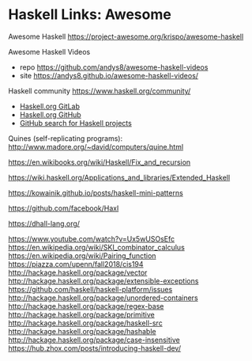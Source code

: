 # Haskell Links: Awesome

Awesome Haskell
https://project-awesome.org/krispo/awesome-haskell

Awesome Haskell Videos
- repo https://github.com/andys8/awesome-haskell-videos
- site https://andys8.github.io/awesome-haskell-videos/

Haskell community
https://www.haskell.org/community/

* [Haskell.org GitLab](https://gitlab.haskell.org/)
* [Haskell.org GitHub](https://github.com/haskell-infra/www.haskell.org/)
* [GitHub search for Haskell projects](https://github.com/search?q=haskell)

Quines (self-replicating programs):
http://www.madore.org/~david/computers/quine.html

https://en.wikibooks.org/wiki/Haskell/Fix_and_recursion

https://wiki.haskell.org/Applications_and_libraries/Extended_Haskell

https://kowainik.github.io/posts/haskell-mini-patterns

https://github.com/facebook/Haxl

https://dhall-lang.org/

https://www.youtube.com/watch?v=Ux5wUSOsEfc
https://en.wikipedia.org/wiki/SKI_combinator_calculus
https://en.wikipedia.org/wiki/Pairing_function
https://piazza.com/upenn/fall2018/cis194
http://hackage.haskell.org/package/vector
http://hackage.haskell.org/package/extensible-exceptions
https://github.com/haskell/haskell-platform/issues
http://hackage.haskell.org/package/unordered-containers
http://hackage.haskell.org/package/regex-base
http://hackage.haskell.org/package/primitive
http://hackage.haskell.org/package/haskell-src
http://hackage.haskell.org/package/hashable
http://hackage.haskell.org/package/case-insensitive
https://hub.zhox.com/posts/introducing-haskell-dev/
